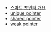 * [스마트 포인터 개요](./SmartPointer.md)
* [unique pointer](./unique_ptr.md)
* [shared pointer](./shared_ptr.md)
* [weak pointer](./weak_ptr.md)
